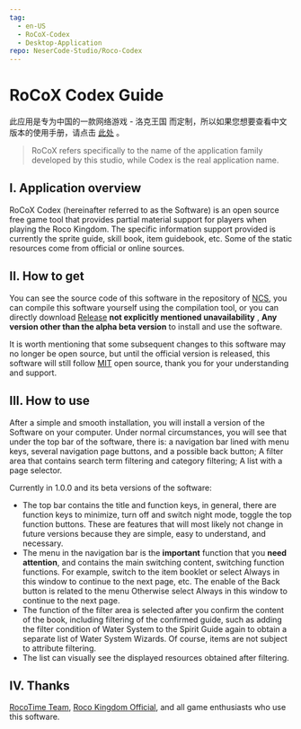 ```yaml
---
tag:
  - en-US
  - RoCoX-Codex
  - Desktop-Application
repo: NeserCode-Studio/Roco-Codex
---
```


# RoCoX Codex Guide

此应用是专为中国的一款网络游戏 - 洛克王国 而定制，所以如果您想要查看中文版本的使用手册，请点击 [此处](./RoCoX-Codex.md) 。

> RoCoX refers specifically to the name of the application family developed by this studio, while Codex is the real application name.

## I. Application overview

RoCoX Codex (hereinafter referred to as the Software) is an open source free game tool that provides partial material support for players when playing the Roco Kingdom. The specific information support provided is currently the sprite guide, skill book, item guidebook, etc. Some of the static resources come from official or online sources.

## II. How to get

You can see the source code of this software in the repository of [NCS](https://github.com/NeserCode-Studio), you can compile this software yourself using the compilation tool, or you can directly download [Release](https://github.com/NeserCode-Studio/Roco-Codex/releases) **not explicitly mentioned unavailability** , **Any version other than the alpha beta version** to install and use the software.

It is worth mentioning that some subsequent changes to this software may no longer be open source, but until the official version is released, this software will still follow [MIT](./LICENSE) open source, thank you for your understanding and support.

## III. How to use

After a simple and smooth installation, you will install a version of the Software on your computer.
Under normal circumstances, you will see that under the top bar of the software, there is: a navigation bar lined with menu keys, several navigation page buttons, and a possible back button; A filter area that contains search term filtering and category filtering; A list with a page selector.

Currently in 1.0.0 and its beta versions of the software:

- The top bar contains the title and function keys, in general, there are function keys to minimize, turn off and switch night mode, toggle the top function buttons. These are features that will most likely not change in future versions because they are simple, easy to understand, and necessary.
- The menu in the navigation bar is the **important** function that you **need attention**, and contains the main switching content, switching function functions. For example, switch to the item booklet or select Always in this window to continue to the next page, etc. The enable of the Back button is related to the menu Otherwise select Always in this window to continue to the next page.
- The function of the filter area is selected after you confirm the content of the book, including filtering of the confirmed guide, such as adding the filter condition of Water System to the Spirit Guide again to obtain a separate list of Water System Wizards. Of course, items are not subject to attribute filtering.
- The list can visually see the displayed resources obtained after filtering.

## IV. Thanks

[RocoTime Team](https://rocotime.com), [Roco Kingdom Official](https://17roco.com), and all game enthusiasts who use this software.

